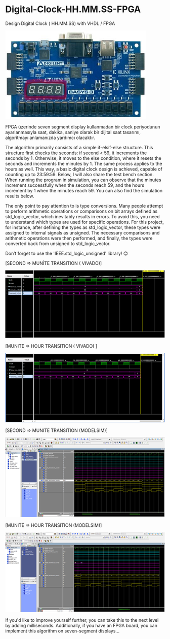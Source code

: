 # Digital-Clock-HH.MM.SS-FPGA
Design Digital Clock ( HH.MM.SS) with VHDL / FPGA

![SECOND => MUNİTE TRANSITION](R1346451-01.jpg)

FPGA üzerinde seven segment display kullanmadan bir clock periyodunun ayarlanmasıyla saat, dakika, saniye olarak bir dijital saat tasarımı, algoritmayı anlamanızda yardımcı olacaktır. 

The algorithm primarily consists of a simple if-elsif-else structure. This structure first checks the seconds: if second < 59, it increments the seconds by 1. Otherwise, it moves to the else condition, where it resets the seconds and increments the minutes by 1. The same process applies to the hours as well. This way, a basic digital clock design is achieved, capable of counting up to 23:59:59. Below, I will also share the test bench section. When running the program in simulation, you can observe that the minutes increment successfully when the seconds reach 59, and the hours increment by 1 when the minutes reach 59. You can also find the simulation results below.

The only point to pay attention to is type conversions. Many people attempt to perform arithmetic operations or comparisons on bit arrays defined as std_logic_vector, which inevitably results in errors. To avoid this, you need to understand which types are used for specific operations. For this project, for instance, after defining the types as std_logic_vector, these types were assigned to internal signals as unsigned. The necessary comparisons and arithmetic operations were then performed, and finally, the types were converted back from unsigned to std_logic_vector.

Don’t forget to use the 'IEEE.std_logic_unsigned' library! 😊

[SECOND => MUNİTE TRANSITION ( VIVADO)]

![SECOND => MUNİTE TRANSITION](MUNITE_to_HOUR.png)

[MUNITE => HOUR TRANSITION ( VIVADO) ]

![MUNITE => HOUR TRANSITION](SECOND_to_MUNITE.png)

[SECOND => MUNITE TRANSITION (MODELSIM)]

![SECOND => MUNITE TRANSITION](modelsim_second_to_munite.png)

[MUNITE => HOUR TRANSITION (MODELSIM)]

![MUNITE => HOUR TRANSITION](modelsim_munite_to_hour.png)



If you'd like to improve yourself further, you can take this to the next level by adding milliseconds. Additionally, if you have an FPGA board, you can implement this algorithm on seven-segment displays...
